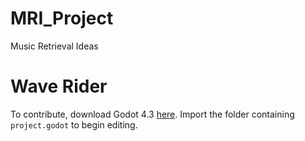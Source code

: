 # MRI_Project
Music Retrieval Ideas

# Wave Rider
To contribute, download Godot 4.3 [here](https://godotengine.org/download/windows/). Import the folder containing `project.godot` to begin editing.